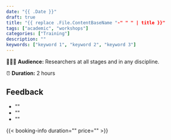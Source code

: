 ```yaml
---
date: "{{ .Date }}"
draft: true
title: "{{ replace .File.ContentBaseName "-" " " | title }}"
tags: ["academic", "workshops"]
categories: ["Training"] 
description: ""
keywords: ["keyword 1", "keyword 2", "keyword 3"] 
---
```




👩🏽‍🎓 **Audience:** Researchers at all stages and in any discipline.

⏰ **Duration:** 2 hours

## Feedback

- ""
- ""
- ""

{{< booking-info duration="" price="" >}}